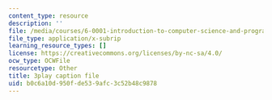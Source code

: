 ```yaml
---
content_type: resource
description: ''
file: /media/courses/6-0001-introduction-to-computer-science-and-programming-in-python-fall-2016/b0c6a10d950fde539afc3c52b48c9878_2__KumJsGXc.srt
file_type: application/x-subrip
learning_resource_types: []
license: https://creativecommons.org/licenses/by-nc-sa/4.0/
ocw_type: OCWFile
resourcetype: Other
title: 3play caption file
uid: b0c6a10d-950f-de53-9afc-3c52b48c9878
---
```


